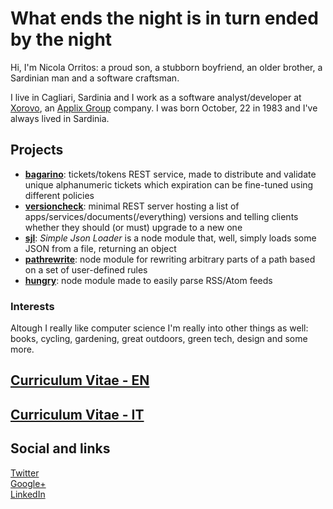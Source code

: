 What ends the night is in turn ended by the night
=================================================

Hi, I'm Nicola Orritos: a proud son, a stubborn boyfriend, an older brother, a Sardinian man and a software craftsman.

I live in Cagliari, Sardinia and I work as a software analyst/developer at [Xorovo](http://www.xorovo.com "Xorovo"), an [Applix Group](http://www.applixgroup.com/ "Applix Group") company.
I was born October, 22 in 1983 and I've always lived in Sardinia.

## Projects
+ __[bagarino](http://github.com/NicolaOrritos/bagarino "bagarino")__: tickets/tokens REST service, made to distribute and validate unique alphanumeric tickets which expiration can be fine-tuned using different policies
+ __[versioncheck](http://github.com/NicolaOrritos/versioncheck "versioncheck")__: minimal REST server hosting a list of apps/services/documents(/everything) versions and telling clients whether they should (or must) upgrade to a new one
+ __[sjl](http://github.com/NicolaOrritos/sjl "sjl")__: _Simple Json Loader_ is a node module that, well, simply loads some JSON from a file, returning an object
+ __[pathrewrite](http://github.com/NicolaOrritos/pathrewrite "pathrewrite")__: node module for rewriting arbitrary parts of a path based on a set of user-defined rules
+ __[hungry](http://github.com/NicolaOrritos/hungry "hungry")__: node module made to easily parse RSS/Atom feeds

### Interests
Altough I really like computer science I'm really into other things as well: books, cycling, gardening, great outdoors, green tech, design and some more.

## [Curriculum Vitae - EN](cv_en.html "Curriculum Vitae - English")

## [Curriculum Vitae - IT](cv_it.html "Curriculum Vitae - Italiano")

## Social and links
[Twitter](http://twitter.com/nicola_orritos "Twitter")  
[Google+](https://plus.google.com/+NicolaOrritos "Google plus")  
[LinkedIn](http://it.linkedin.com/in/nicolaorritos/ "LinkedIn")  
